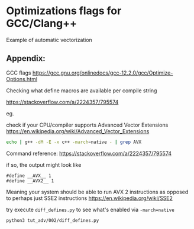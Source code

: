 

# Optimizations flags for GCC/Clang++

Example of automatic vectorization


## Appendix:

GCC flags
https://gcc.gnu.org/onlinedocs/gcc-12.2.0/gcc/Optimize-Options.html

Checking what define macros are available per compile string

https://stackoverflow.com/a/2224357/795574

eg.

check if your CPU/compiler supports Advanced Vector Extensions
https://en.wikipedia.org/wiki/Advanced_Vector_Extensions

```bash
echo | g++ -dM -E -x c++ -march=native - | grep AVX
```

Command reference: https://stackoverflow.com/a/2224357/795574

if so, the output might look like

```
#define __AVX__ 1
#define __AVX2__ 1
```

Meaning your system should be able to run AVX 2 instructions
as opposed to perhaps just SSE2 instructions
https://en.wikipedia.org/wiki/SSE2


try execute `diff_defines.py` to see what's enabled via `-march=native`

```python3
python3 tut_adv/002/diff_defines.py
```
